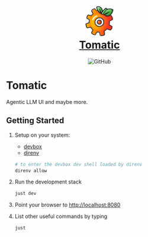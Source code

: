 <h1 align="center" style="border-bottom: none">
    <div>
        <a href="https://tomatic.app">
            <img src="logo.png" width="80" />
            <br>
            Tomatic
        </a>
    </div>
</h1>

<div align="center">

![GitHub](https://img.shields.io/github/license/fdietze/tomatic?style=flat-square)

</div>

# Tomatic

Agentic LLM UI and maybe more.

## Getting Started

1. Setup on your system:

   - [devbox](https://www.jetpack.io/devbox)
   - [direnv](https://direnv.net/)

   ```bash
   # to enter the devbox dev shell loaded by direnv
   direnv allow
   ```

1. Run the development stack

   ```bash
   just dev
   ```

1. Point your browser to <http://localhost:8080>
1. List other useful commands by typing

   ```bash
   just
   ```
